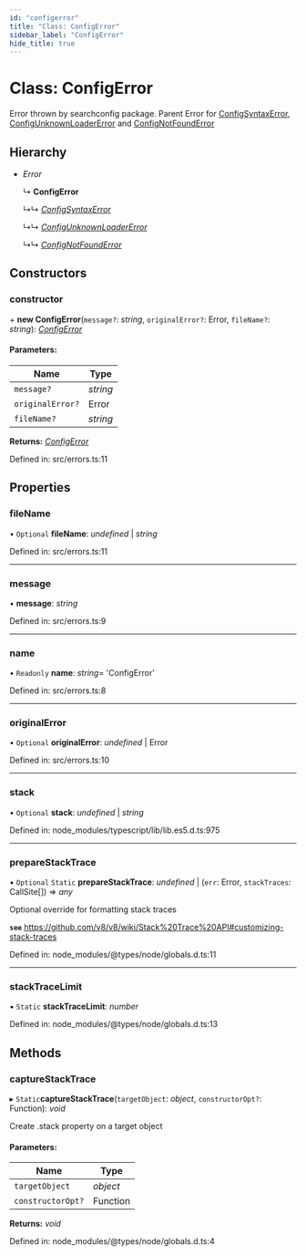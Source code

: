 ```yaml
---
id: "configerror"
title: "Class: ConfigError"
sidebar_label: "ConfigError"
hide_title: true
---
```


# Class: ConfigError

Error thrown by searchconfig package.
Parent Error for [ConfigSyntaxError](configsyntaxerror.md),
[ConfigUnknownLoaderError](configunknownloadererror.md) and [ConfigNotFoundError](confignotfounderror.md)

## Hierarchy

* *Error*

  ↳ **ConfigError**

  ↳↳ [*ConfigSyntaxError*](configsyntaxerror.md)

  ↳↳ [*ConfigUnknownLoaderError*](configunknownloadererror.md)

  ↳↳ [*ConfigNotFoundError*](confignotfounderror.md)

## Constructors

### constructor

\+ **new ConfigError**(`message?`: *string*, `originalError?`: Error, `fileName?`: *string*): [*ConfigError*](configerror.md)

#### Parameters:

Name | Type |
------ | ------ |
`message?` | *string* |
`originalError?` | Error |
`fileName?` | *string* |

**Returns:** [*ConfigError*](configerror.md)

Defined in: src/errors.ts:11

## Properties

### fileName

• `Optional` **fileName**: *undefined* | *string*

Defined in: src/errors.ts:11

___

### message

• **message**: *string*

Defined in: src/errors.ts:9

___

### name

• `Readonly` **name**: *string*= 'ConfigError'

Defined in: src/errors.ts:8

___

### originalError

• `Optional` **originalError**: *undefined* | Error

Defined in: src/errors.ts:10

___

### stack

• `Optional` **stack**: *undefined* | *string*

Defined in: node_modules/typescript/lib/lib.es5.d.ts:975

___

### prepareStackTrace

▪ `Optional` `Static` **prepareStackTrace**: *undefined* | (`err`: Error, `stackTraces`: CallSite[]) => *any*

Optional override for formatting stack traces

**`see`** https://github.com/v8/v8/wiki/Stack%20Trace%20API#customizing-stack-traces

Defined in: node_modules/@types/node/globals.d.ts:11

___

### stackTraceLimit

▪ `Static` **stackTraceLimit**: *number*

Defined in: node_modules/@types/node/globals.d.ts:13

## Methods

### captureStackTrace

▸ `Static`**captureStackTrace**(`targetObject`: *object*, `constructorOpt?`: Function): *void*

Create .stack property on a target object

#### Parameters:

Name | Type |
------ | ------ |
`targetObject` | *object* |
`constructorOpt?` | Function |

**Returns:** *void*

Defined in: node_modules/@types/node/globals.d.ts:4
